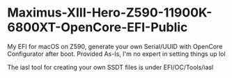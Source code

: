 # Maximus-XIII-Hero-Z590-11900K-6800XT-OpenCore-EFI-Public
 My EFI for macOS on Z590, generate your own Serial/UUID with OpenCore Configurator after boot. Provided As-Is, I'm no expert in setting things up lol

The iasl tool for creating your own SSDT files is under EFI/OC/Tools/iasl
